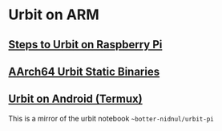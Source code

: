 # Urbit on ARM

## [Steps to Urbit on Raspberry Pi](Steps_to_Urbit_on_Raspberry_Pi.md)

## [AArch64 Urbit Static Binaries](AArch64_Urbit_Static_Binaries.md)

## [Urbit on Android (Termux)](Urbit_on_Android_Termux.md)

This is a mirror of the urbit notebook `~botter-nidnul/urbit-pi`
